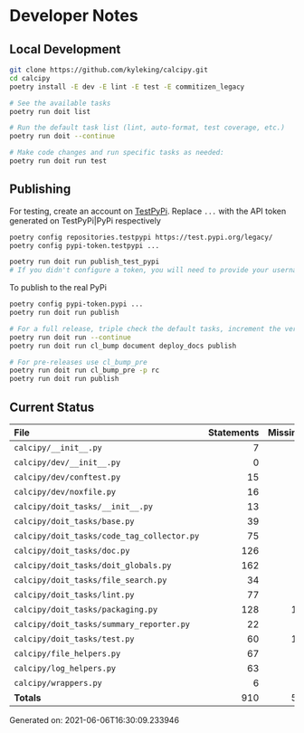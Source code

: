 # Developer Notes

## Local Development

```sh
git clone https://github.com/kyleking/calcipy.git
cd calcipy
poetry install -E dev -E lint -E test -E commitizen_legacy

# See the available tasks
poetry run doit list

# Run the default task list (lint, auto-format, test coverage, etc.)
poetry run doit --continue

# Make code changes and run specific tasks as needed:
poetry run doit run test
```

## Publishing

For testing, create an account on [TestPyPi](https://test.pypi.org/legacy/). Replace `...` with the API token generated on TestPyPi|PyPi respectively

```sh
poetry config repositories.testpypi https://test.pypi.org/legacy/
poetry config pypi-token.testpypi ...

poetry run doit run publish_test_pypi
# If you didn't configure a token, you will need to provide your username and password to publish
```

To publish to the real PyPi

```sh
poetry config pypi-token.pypi ...
poetry run doit run publish

# For a full release, triple check the default tasks, increment the version, rebuild documentation, and publish!
poetry run doit run --continue
poetry run doit run cl_bump document deploy_docs publish

# For pre-releases use cl_bump_pre
poetry run doit run cl_bump_pre -p rc
poetry run doit run publish
```

## Current Status

<!-- {cts} COVERAGE -->
| File                                       |   Statements |   Missing |   Excluded | Coverage   |
|:-------------------------------------------|-------------:|----------:|-----------:|:-----------|
| `calcipy/__init__.py`                      |            7 |         0 |          0 | 100.0%     |
| `calcipy/dev/__init__.py`                  |            0 |         0 |          0 | 100.0%     |
| `calcipy/dev/conftest.py`                  |           15 |         0 |         22 | 100.0%     |
| `calcipy/dev/noxfile.py`                   |           16 |         0 |         68 | 100.0%     |
| `calcipy/doit_tasks/__init__.py`           |           13 |         0 |          0 | 100.0%     |
| `calcipy/doit_tasks/base.py`               |           39 |         7 |          3 | 82.1%      |
| `calcipy/doit_tasks/code_tag_collector.py` |           75 |         6 |          0 | 92.0%      |
| `calcipy/doit_tasks/doc.py`                |          126 |         5 |          5 | 96.0%      |
| `calcipy/doit_tasks/doit_globals.py`       |          162 |         4 |         10 | 97.5%      |
| `calcipy/doit_tasks/file_search.py`        |           34 |         0 |          2 | 100.0%     |
| `calcipy/doit_tasks/lint.py`               |           77 |         1 |          0 | 98.7%      |
| `calcipy/doit_tasks/packaging.py`          |          128 |        12 |          3 | 90.6%      |
| `calcipy/doit_tasks/summary_reporter.py`   |           22 |         0 |         40 | 100.0%     |
| `calcipy/doit_tasks/test.py`               |           60 |        11 |          0 | 81.7%      |
| `calcipy/file_helpers.py`                  |           67 |         4 |          3 | 94.0%      |
| `calcipy/log_helpers.py`                   |           63 |         6 |          2 | 90.5%      |
| `calcipy/wrappers.py`                      |            6 |         0 |          0 | 100.0%     |
| **Totals**                                 |          910 |        56 |        158 | 93.8%      |

Generated on: 2021-06-06T16:30:09.233946
<!-- {cte} -->
